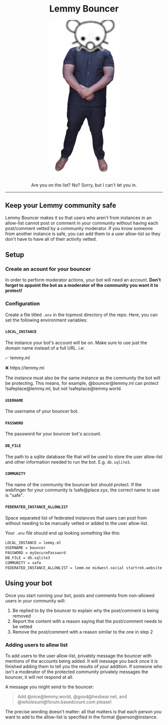<div align="center">
  <h1>Lemmy Bouncer</h1>
  <img src="images/lemmy-bouncer.png" alt="Lemmy Bouncer" height="500px" wifth="500px"/>
  <p>Are you on the list? No? Sorry, but I can't let you in.</p>
</div>

-----------------------------

## Keep your Lemmy community safe

Lemmy Bouncer makes it so that users who aren't from instances in an allow-list cannot post or comment in your community without having each post/comment vetted by a community moderator. If you know someone from another instance is safe, you can add them to a user allow-list so they don't have to have all of their activity vetted.

## Setup

### Create an acount for your bouncer
In order to perform moderator actions, your bot will need an account. **Don't forget to appoint the bot as a moderator of the community you want it to protect!**

### Configuration
Create a file titled `.env` in the topmost directory of the repo. Here, you can set the following environment variables:

#### `LOCAL_INSTANCE`
The instance your bot's account will be on. Make sure to use just the domain name instead of a full URL. i.e:

✅ lemmy.ml

❌ https<span>://</span><span>lemmy.ml</span>

The instance must also be the same instance as the community the bot will be protecting. This means, for example, @bouncer@<span>lemmy</span>.ml can protect !safeplace@<span>lemmy</span>.ml, but not !safeplace@<span>lemmy</span>.world.

#### `USERNAME`
The username of your bouncer bot.

#### `PASSWORD`
The password for your bouncer bot's account.

#### `DB_FILE`
The path to a sqlite database file that will be used to store the user allow-list and other information needed to run the bot. E.g. `db.sqlite3`.

#### `COMMUNITY`
The name of the community the bouncer bot should protect. If the webfinger for your community is !safe@<span>place</span>.xyx, the correct name to use is "safe".

#### `FEDERATED_INSTANCE_ALLOWLIST`
Space separated list of federated instances that users can post from without needing to be manually vetted or added to the user allow-list.

Your `.env` file should end up looking something like this:
```
LOCAL_INSTANCE = lemmy.ml
USERNAME = bouncer
PASSWORD = mySecurePassword
DB_FILE = db.sqlite3
COMMUNITY = safe
FEDERATED_INSTANCE_ALLOWLIST = lemm.ee midwest.social startrek.website
```

## Using your bot
Once you start running your bot, posts and comments from non-allowed users in your community will:
1. Be replied to by the bouncer to explain why the post/comment is being removed
2. Report the content with a reason saying that the post/comment needs to be vetted
3. Remove the post/comment with a reason similar to the one in step 2

### Adding users to allow list
To add users to the user allow-list, privately message the bouncer with mentions of the accounts being added. It will message you back once it is finished adding them to tell you the results of your addition. If someone who isn't a moderator of the protected community privately messages the bouncer, it will not respond at all.

A message you might send to the bouncer:

> Add @nice@<span>lemmy</span>.world, @good@<span>hexbear</span>.net, and @wholesum@<span>forum.</span><span>basedcount</span>.com please!

The precise wording doesn't matter: all that matters is that each person you want to add to the allow-list is specified in the format @person@<span>instance</span>.

